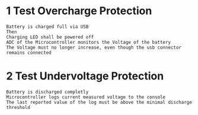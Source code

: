 # 1 Test Overcharge Protection
```
Battery is charged full via USB
Then 
Charging LED shall be powered off
ADC of the Microcontroller monitors the Voltage of the battery
The Voltage must no longer increase, even though the usb connector remains connected
```
# 2 Test Undervoltage Protection
```
Battery is discharged completly
Microcontroller logs current measured voltage to the console
The last reported value of the log must be above the minimal discharge threshold
```

